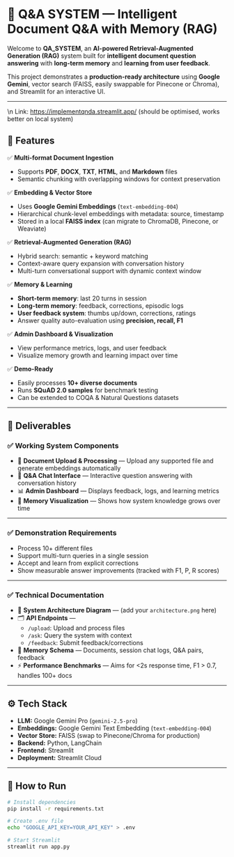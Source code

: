 # 📄 Q&A SYSTEM — Intelligent Document Q&A with Memory (RAG)

Welcome to **QA_SYSTEM**, an **AI-powered Retrieval-Augmented Generation (RAG)** system built for **intelligent document question answering** with **long-term memory** and **learning from user feedback**.

This project demonstrates a **production-ready architecture** using **Google Gemini**, vector search (FAISS, easily swappable for Pinecone or Chroma), and Streamlit for an interactive UI.

---
\n Link: https://implementqnda.streamlit.app/ (should be optimised, works better on local system)
## 🚀 Features

✅ **Multi-format Document Ingestion**  
- Supports **PDF**, **DOCX**, **TXT**, **HTML**, and **Markdown** files  
- Semantic chunking with overlapping windows for context preservation

✅ **Embedding & Vector Store**  
- Uses **Google Gemini Embeddings** (`text-embedding-004`)  
- Hierarchical chunk-level embeddings with metadata: source, timestamp  
- Stored in a local **FAISS index** (can migrate to ChromaDB, Pinecone, or Weaviate)

✅ **Retrieval-Augmented Generation (RAG)**  
- Hybrid search: semantic + keyword matching  
- Context-aware query expansion with conversation history  
- Multi-turn conversational support with dynamic context window

✅ **Memory & Learning**  
- **Short-term memory**: last 20 turns in session  
- **Long-term memory**: feedback, corrections, episodic logs  
- **User feedback system**: thumbs up/down, corrections, ratings  
- Answer quality auto-evaluation using **precision, recall, F1**

✅ **Admin Dashboard & Visualization**  
- View performance metrics, logs, and user feedback  
- Visualize memory growth and learning impact over time

✅ **Demo-Ready**  
- Easily processes **10+ diverse documents**  
- Runs **SQuAD 2.0 samples** for benchmark testing  
- Can be extended to COQA & Natural Questions datasets

---

## 🧩 Deliverables

### ✅ **Working System Components**
- 📂 **Document Upload & Processing** — Upload any supported file and generate embeddings automatically
- 💬 **Q&A Chat Interface** — Interactive question answering with conversation history
- 📊 **Admin Dashboard** — Displays feedback, logs, and learning metrics
- 🧠 **Memory Visualization** — Shows how system knowledge grows over time

---

### ✅ **Demonstration Requirements**
- Process 10+ different files
- Support multi-turn queries in a single session
- Accept and learn from explicit corrections
- Show measurable answer improvements (tracked with F1, P, R scores)

---

### ✅ **Technical Documentation**
- 📌 **System Architecture Diagram** — (add your `architecture.png` here)
- 🗂️ **API Endpoints** —  
  - `/upload`: Upload and process files  
  - `/ask`: Query the system with context  
  - `/feedback`: Submit feedback/corrections  
- 🧠 **Memory Schema** — Documents, session chat logs, Q&A pairs, feedback
- ⚡ **Performance Benchmarks** — Aims for <2s response time, F1 > 0.7, handles 100+ docs

---

## ⚙️ Tech Stack

- **LLM:** Google Gemini Pro (`gemini-2.5-pro`)
- **Embeddings:** Google Gemini Text Embedding (`text-embedding-004`)
- **Vector Store:** FAISS (swap to Pinecone/Chroma for production)
- **Backend:** Python, LangChain
- **Frontend:** Streamlit
- **Deployment:** Streamlit Cloud

---

## 🚦 How to Run

```bash
# Install dependencies
pip install -r requirements.txt

# Create .env file
echo "GOOGLE_API_KEY=YOUR_API_KEY" > .env

# Start Streamlit
streamlit run app.py
